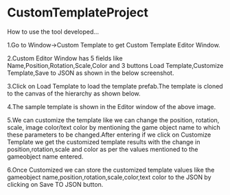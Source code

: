 # CustomTemplateProject

How to use the tool developed...

1.Go to Window→Custom Template to get Custom Template Editor Window.

2.Custom Editor Window has 5 fields like Name,Position,Rotation,Scale,Color and 3 buttons Load Template,Customize Template,Save to JSON as shown in the below screenshot.

3.Click on Load Template to load the template prefab.The template is cloned to the canvas of the hierarchy as shown below.

4.The sample template is shown in the Editor window of the above image.

5.We can customize the template like we can change the position, rotation, scale, image color/text color by mentioning the game object name to which these parameters to be changed.After entering if we click on Customize Template we get the customized template results with the change in position,rotation,scale and color as per the values mentioned  to the gameobject name entered.

6.Once Customized we can store the customized template values like the gameobject name,position,rotation,scale,color,text color to the JSON by clicking on Save TO JSON button.

